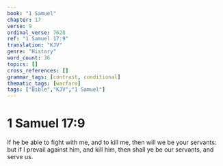 ```yaml
---
book: "1 Samuel"
chapter: 17
verse: 9
ordinal_verse: 7628
ref: "1 Samuel 17:9"
translation: "KJV"
genre: "History"
word_count: 36
topics: []
cross_references: []
grammar_tags: [contrast, conditional]
thematic_tags: [warfare]
tags: ["Bible","KJV","1 Samuel"]
---
```


# 1 Samuel 17:9

If he be able to fight with me, and to kill me, then will we be your servants: but if I prevail against him, and kill him, then shall ye be our servants, and serve us.
